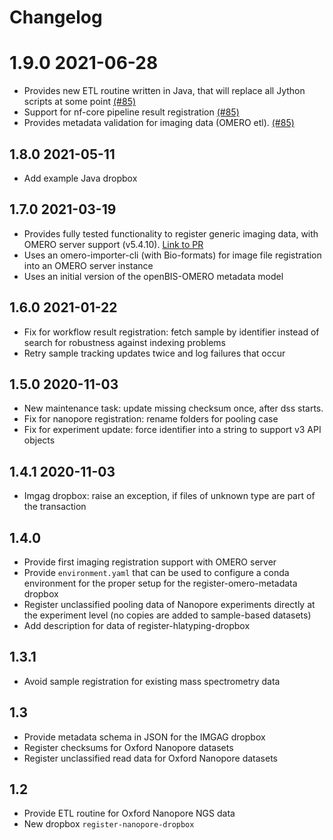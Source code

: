 # Changelog

# 1.9.0 2021-06-28

* Provides new ETL routine written in Java, that will replace all Jython scripts at some point [(#85)](https://github.com/qbicsoftware/etl-scripts/pull/85)
* Support for nf-core pipeline result registration [(#85)](https://github.com/qbicsoftware/etl-scripts/pull/85)
* Provides metadata validation for imaging data (OMERO etl). [(#85)](https://github.com/qbicsoftware/etl-scripts/pull/83)

## 1.8.0 2021-05-11

* Add example Java dropbox

## 1.7.0 2021-03-19

* Provides fully tested functionality to register generic imaging data, with OMERO server support (v5.4.10). [Link to PR](https://github.com/qbicsoftware/etl-scripts/pull/78)
* Uses an omero-importer-cli (with Bio-formats) for image file registration into an OMERO server instance
* Uses an initial version of the openBIS-OMERO metadata model

## 1.6.0 2021-01-22

* Fix for workflow result registration: fetch sample by identifier instead of search for robustness against indexing problems
* Retry sample tracking updates twice and log failures that occur

## 1.5.0 2020-11-03

* New maintenance task: update missing checksum once, after dss starts.
* Fix for nanopore registration: rename folders for pooling case
* Fix for experiment update: force identifier into a string to support v3 API objects

## 1.4.1 2020-11-03

* Imgag dropbox: raise an exception, if files of unknown type are part of the transaction

## 1.4.0

* Provide first imaging registration support with OMERO server
* Provide `environment.yaml` that can be used to configure a conda
  environment for the proper setup for the register-omero-metadata
  dropbox
* Register unclassified pooling data of Nanopore experiments directly at the experiment level (no copies are added to sample-based datasets)
* Add description for data of register-hlatyping-dropbox

## 1.3.1

* Avoid sample registration for existing mass spectrometry data

## 1.3

* Provide metadata schema in JSON for the IMGAG dropbox
* Register checksums for Oxford Nanopore datasets
* Register unclassified read data for Oxford Nanopore datasets

## 1.2

* Provide ETL routine for Oxford Nanopore NGS data
* New dropbox `register-nanopore-dropbox`

